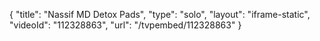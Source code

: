 {
    "title": "Nassif MD Detox Pads",
    "type": "solo",
    "layout": "iframe-static",
    "videoId": "112328863",
    "url": "\/tvpembed\/112328863"
}